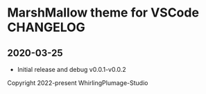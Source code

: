 # MarshMallow theme for VSCode CHANGELOG

## 2020-03-25
- Initial release and debug v0.0.1-v0.0.2


Copyright 2022-present WhirlingPlumage-Studio 
